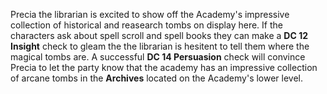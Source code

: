 Precia the librarian is excited to show off the Academy's impressive collection of historical and reasearch tombs on display here. If the characters ask about spell scroll and spell books they can make a **DC 12 Insight** check to gleam the the librarian is hesitent to tell them where the magical tombs are. A successful **DC 14 Persuasion** check will convince Precia to let the party know that the academy has an impressive collection of arcane tombs in the **Archives** located on the Academy's lower level.
